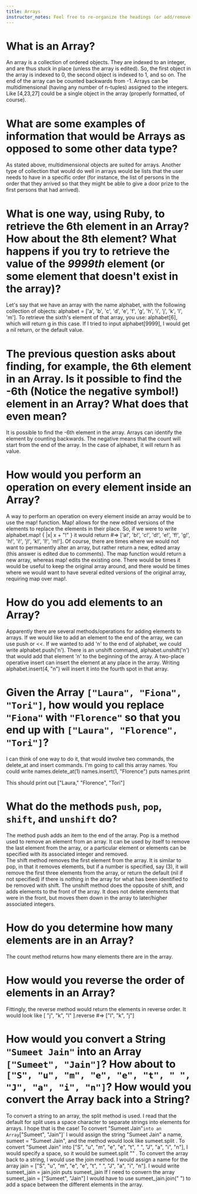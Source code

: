 ```yaml
---
title: Arrays
instructor_notes: Feel free to re-organize the headings (or add/remove headings) below. We included the headings for your benefit, but it's 100% fine if you want to write your responses in some different structure.
---
```


# What is an Array?

An array is a collection of ordered objects.  They are indexed to an integer, and are thus stuck in place (unless the array is edited).  So, the first object in the array is indexed to 0, the second object is indexed to 1, and so on.  The end of the array can be counted backwards from -1.  Arrays can be multidimensional (having any number of n-tuples) assigned to the integers.  Like [4,23,27] could be a single object in the array (properly formatted, of course).

# What are some examples of information that would be Arrays as opposed to some other data type?

As stated above, multidimensional objects are suited for arrays.  Another type of collection that would do well in arrays would be lists that the user needs to have in a specific order (for instance, the list of persons in the order that they arrived so that they might be able to give a door prize to the first persons that had arrived).  

# What is one way, using Ruby, to retrieve the 6th element in an Array? How about the 8th element? What happens if you try to retrieve the value of the _9999th_ element (or some element that doesn't exist in the array)?

Let's say that we have an array with the name alphabet, with the following collection of objects: alphabet = ['a', 'b', 'c', 'd', 'e', 'f', 'g', 'h', 'i', 'j', 'k', 'l', 'm'].  To retrieve the sixth's element of that array, you use: alphabet[6], which will return g in this case.  If I tried to input alphabet[9999], I would get a nil return, or the default value.

# The previous question asks about finding, for example, the 6th element in an Array. Is it possible to find the **-6th** (Notice the negative symbol!) element in an Array? What does that even mean?

It is possible to find the -6th element in the array.  Arrays can identify the element by counting backwards.  The negative means that the count will start from the end of the array.  In the case of alphabet, it will return h as value. 

# How would you perform an operation on every element inside an Array?

A way to perform an operation on every element inside an array would be to use the map! function. Map! allows for the new edited versions of the elements to replace the elements in their place.  So, if we were to write alphabet.map! { |x| x + "!" } it would return #=> ['a!', 'b!', 'c!', 'd!', 'e!', 'f!', 'g!', 'h!', 'i!', 'j!', 'k!', 'l!', 'm!'].
Of course, there are times where we would not want to permanently alter an array, but rather return a new, edited array (this answer is edited due to comments).  The map function would return a new array, whereas map! edits the existing one.  There would be times it would be useful to keep the original array around, and there would be times where we would want to have several edited versions of the original array, requiring map over map!.

# How do you add elements to an Array?

Apparently there are several methods/operations for adding elements to arrays.  If we would like to add an element to the end of the array, we can use push or <<.  If we wanted to add 'n' to the end of alphabet, we could write alphabet.push('n'). There is an unshift command, alphabet.unshift('n') that would add that element 'n' to the beginning of the array.
A two-place operative insert can insert the element at any place in the array.  Writing alphabet.insert(4, "n") will insert it into the fourth spot in that array.

# Given the Array `["Laura", "Fiona", "Tori"]`, how would you replace `"Fiona"` with `"Florence"` so that you end up with `["Laura", "Florence", "Tori"]`?

I can think of one way to do it, that would involve two commands, the delete_at and insert commands.  I'm going to call this array names. You could write 
names.delete_at(1)
names.insert(1, "Florence")
puts names.print

This should print out ["Laura," "Florence", "Tori"]

# What do the methods `push`, `pop`, `shift`, and `unshift` do?

The method push adds an item to the end of the array.  Pop is a method used to remove an element from an array.  It can be used by itself to remove the last element from the array, or a particular element or elements can be specified with its associated integer and removed.  
The shift method removes the first element from the array.  It is similar to pop, in that it removes elements, but if a number is specified, say (3), it will remove the first three elements from the array, or return the default (nil if not specified) if there is nothing in the array for what has been identified to be removed with shift.  The unshift method does the opposite of shift, and adds elements to the front of the array.  It does not delete elements that were in the front, but moves them down in the array to later/higher associated integers.

# How do you determine how many elements are in an Array?

The count method returns how many elements there are in the array.

# How would you reverse the order of elements in an Array?

Fittingly, the reverse method would return the elements in reverse order.   It would look like [ "j", "k", "l" ].reverse   #=> ["l", "k", "j"]

# How would you convert a String `"Sumeet Jain"` into an Array `["Sumeet", "Jain"]`? How about to `["S", "u", "m", "e", "e", "t", " ", "J", "a", "i", "n"]`? How would you convert the Array back into a String?

To convert a string to an array, the split method is used.  I read that the default for split uses a space character to separate strings into elements for arrays.  I hope that is the case!  To convert "Sumeet Jain"` into an Array `["Sumeet", "Jain"]` I would assign the string "Sumeet Jain" a name, sumeet = "Sumeet Jain", and the method would look like sumeet.split .
To convert "Sumeet Jain" into ["S", "u", "m", "e", "e", "t", " ", "J", "a", "i", "n"], I would specify a space, so it would be sumeet.split "" .
To convert the array back to a string, I would use the join method.  I would assign a name for the array jain = ["S", "u", "m", "e", "e", "t", " ", "J", "a", "i", "n"].
I would write sumeet_jain = jain.join 
puts sumeet_jain
If I need to convern the array sumeet_jain = ["Sumeet", "Jain"] I would have to use sumeet_jain.join(" ") to add a space between the different elements in the array.



